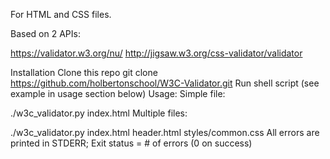 For HTML and CSS files.

Based on 2 APIs:

https://validator.w3.org/nu/
http://jigsaw.w3.org/css-validator/validator

Installation
Clone this repo
git clone https://github.com/holbertonschool/W3C-Validator.git
Run shell script (see example in usage section below)
Usage:
Simple file:

./w3c_validator.py index.html
Multiple files:

./w3c_validator.py index.html header.html styles/common.css
All errors are printed in STDERR; Exit status = # of errors (0 on success)
